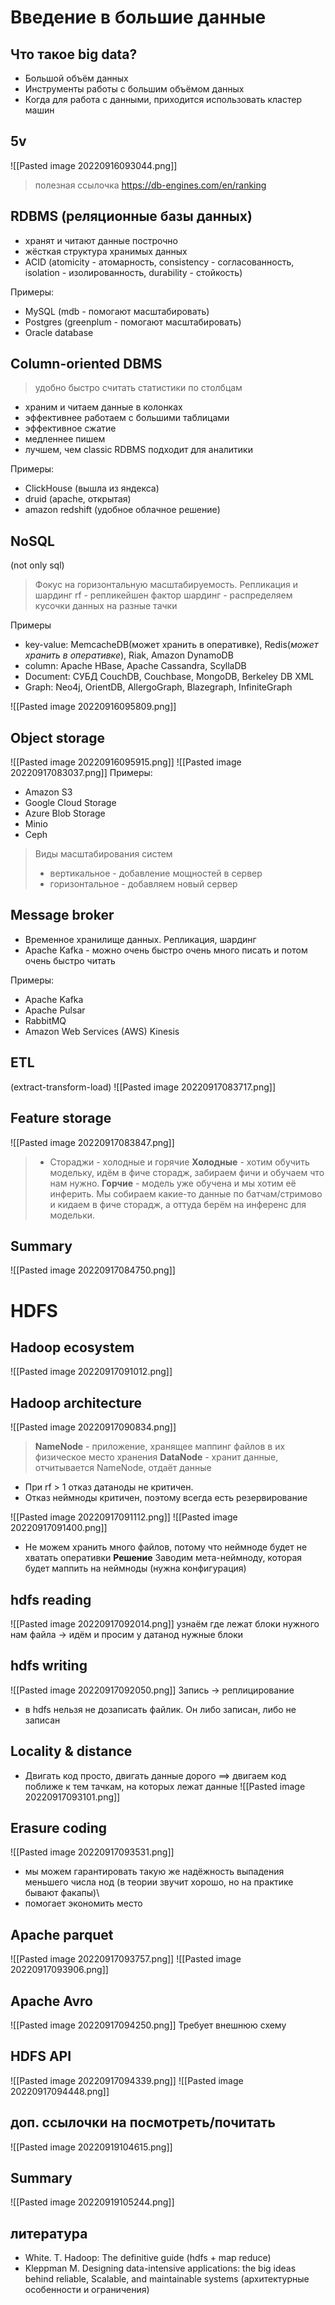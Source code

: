 # Введение в большие данные

## Что такое big data?
- Большой объём данных
- Инструменты работы с большим объёмом данных
- Когда для работа с данными, приходится использовать кластер машин

## 5v
![[Pasted image 20220916093044.png]]

 > полезная ссылочка
 > https://db-engines.com/en/ranking

## RDBMS (реляционные базы данных)

 - хранят и читают данные построчно
 - жёсткая структура хранимых данных
 - ACID (atomicity - атомарность, consistency - согласованность, isolation - изолированность, durability - стойкость)

Примеры:
 - MySQL (mdb - помогают масштабировать)
 - Postgres (greenplum - помогают масштабировать)
 - Oracle database

## Column-oriented DBMS
> удобно быстро считать статистики по столбцам

- храним и читаем данные в колонках
- эффективнее работаем с большими таблицами
- эффективное сжатие
- медленнее пишем
- лучшем, чем classic RDBMS подходит для аналитики

Примеры:
 - ClickHouse (вышла из яндекса)
 - druid (apache, открытая)
 - amazon redshift (удобное облачное решение)


## NoSQL
(not only sql)

> Фокус на горизонтальную масштабируемость. Репликация и шардинг
> rf - репликейшен фактор
> шардинг - распределяем кусочки данных на разные тачки

Примеры
 - key-value: MemcacheDB(может хранить в оперативке), Redis(*может хранить в оперативке*), Riak, Amazon DynamoDB
 - column: Apache HBase, Apache Cassandra, ScyllaDB
 - Document: СУБД CouchDB, Couchbase, MongoDB, Berkeley DB XML
 - Graph: Neo4j, OrientDB, AllergoGraph, Blazegraph, InfiniteGraph

![[Pasted image 20220916095809.png]]


## Object storage
![[Pasted image 20220916095915.png]]
![[Pasted image 20220917083037.png]]
Примеры:
 - Amazon S3
 - Google Cloud Storage
 - Azure Blob Storage
 - Minio
 - Ceph


> Виды масштабирования систем
>  - вертикальное - добавление мощностей в сервер
>  - горизонтальное - добавляем новый сервер


## Message broker

 - Временное хранилище данных. Репликация, шардинг
 - Apache Kafka - можно очень быстро очень много писать и потом очень быстро читать

Примеры:
 - Apache Kafka
 - Apache Pulsar
 - RabbitMQ
 - Amazon Web Services (AWS) Kinesis

## ETL
(extract-transform-load)
![[Pasted image 20220917083717.png]]


## Feature storage

![[Pasted image 20220917083847.png]]

 > - Стораджи - холодные и горячие
 > **Холодные** - хотим обучить модельку, идём в фиче сторадж, забираем фичи и обучаем что нам нужно.
 > **Горчие** - модель уже обучена и мы хотим её инферить. Мы собираем какие-то данные по батчам/стримово и кидаем в фиче сторадж, а оттуда берём на инференс для модельки.

 ## Summary
 ![[Pasted image 20220917084750.png]]


# HDFS

## Hadoop ecosystem
![[Pasted image 20220917091012.png]]


## Hadoop architecture
![[Pasted image 20220917090834.png]]
> **NameNode** - приложение, хранящее маппинг файлов в их физическое место хранения
> **DataNode** - хранит данные, отчитывается NameNode, отдаёт данные

 - При rf > 1 отказ датаноды не критичен.
 - Отказ неймноды критичен, поэтому всегда есть резервирование

![[Pasted image 20220917091112.png]]
![[Pasted image 20220917091400.png]]


 - Не можем хранить много файлов, потому что неймноде будет не хватать оперативки
 **Решение**
 Заводим мета-неймноду, которая будет маппить на неймноды (нужна конфигурация)


## hdfs reading
![[Pasted image 20220917092014.png]]
узнаём где лежат блоки нужного нам файла -> идём и просим у датанод нужные блоки

## hdfs writing
![[Pasted image 20220917092050.png]]
Запись -> реплицирование

 - в hdfs нельзя не дозаписать файлик. Он либо записан, либо не записан


## Locality & distance

 - Двигать код просто, двигать данные дорого ==> двигаем код поближе к тем тачкам, на которых лежат данные
 ![[Pasted image 20220917093101.png]]

## Erasure coding
![[Pasted image 20220917093531.png]]
 - мы можем гарантировать такую же надёжность выпадения меньшего числа нод (в теории звучит хорошо, но на практике бывают факапы)\
 - помогает экономить место


## Apache parquet
![[Pasted image 20220917093757.png]]
![[Pasted image 20220917093906.png]]


## Apache Avro
![[Pasted image 20220917094250.png]]
Требует внешнюю схему



## HDFS API

![[Pasted image 20220917094339.png]]
![[Pasted image 20220917094448.png]]

## доп. ссылочки на посмотреть/почитать
![[Pasted image 20220919104615.png]]
## Summary
![[Pasted image 20220919105244.png]]

## литература

 - White. T. Hadoop: The definitive guide (hdfs + map reduce)
 - Kleppman M. Designing data-intensive applications: the big ideas behind reliable, Scalable, and maintainable systems (архитектурные особенности и ограничения)